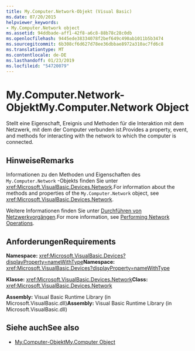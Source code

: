 ```yaml
---
title: My.Computer.Network-Objekt (Visual Basic)
ms.date: 07/20/2015
helpviewer_keywords:
- My.Computer.Network object
ms.assetid: 94ddbade-aff1-42f8-a6c8-88b78c28c0db
ms.openlocfilehash: 9445ede38334078f2bef649c490ab1011b5b3474
ms.sourcegitcommit: 6b308cf6d627d78ee36dbbae8972a310ac7fd6c8
ms.translationtype: MT
ms.contentlocale: de-DE
ms.lasthandoff: 01/23/2019
ms.locfileid: "54720079"
---
```

# <a name="mycomputernetwork-object"></a><span data-ttu-id="bbf14-102">My.Computer.Network-Objekt</span><span class="sxs-lookup"><span data-stu-id="bbf14-102">My.Computer.Network Object</span></span>
<span data-ttu-id="bbf14-103">Stellt eine Eigenschaft, Ereignis und Methoden für die Interaktion mit dem Netzwerk, mit dem der Computer verbunden ist.</span><span class="sxs-lookup"><span data-stu-id="bbf14-103">Provides a property, event, and methods for interacting with the network to which the computer is connected.</span></span>  
  
## <a name="remarks"></a><span data-ttu-id="bbf14-104">Hinweise</span><span class="sxs-lookup"><span data-stu-id="bbf14-104">Remarks</span></span>  
 <span data-ttu-id="bbf14-105">Informationen zu den Methoden und Eigenschaften des `My.Computer.Network` -Objekts finden Sie unter <xref:Microsoft.VisualBasic.Devices.Network>.</span><span class="sxs-lookup"><span data-stu-id="bbf14-105">For information about the methods and properties of the `My.Computer.Network` object, see <xref:Microsoft.VisualBasic.Devices.Network>.</span></span>  
  
 <span data-ttu-id="bbf14-106">Weitere Informationen finden Sie unter [Durchführen von Netzwerkvorgängen](../../../visual-basic/developing-apps/programming/computer-resources/performing-network-operations.md).</span><span class="sxs-lookup"><span data-stu-id="bbf14-106">For more information, see [Performing Network Operations](../../../visual-basic/developing-apps/programming/computer-resources/performing-network-operations.md).</span></span>  
  
## <a name="requirements"></a><span data-ttu-id="bbf14-107">Anforderungen</span><span class="sxs-lookup"><span data-stu-id="bbf14-107">Requirements</span></span>  
 <span data-ttu-id="bbf14-108">**Namespace:** <xref:Microsoft.VisualBasic.Devices?displayProperty=nameWithType></span><span class="sxs-lookup"><span data-stu-id="bbf14-108">**Namespace:** <xref:Microsoft.VisualBasic.Devices?displayProperty=nameWithType></span></span>  
  
 <span data-ttu-id="bbf14-109">**Klasse:** <xref:Microsoft.VisualBasic.Devices.Network></span><span class="sxs-lookup"><span data-stu-id="bbf14-109">**Class:** <xref:Microsoft.VisualBasic.Devices.Network></span></span>  
  
 <span data-ttu-id="bbf14-110">**Assembly:** Visual Basic Runtime Library (in Microsoft.VisualBasic.dll)</span><span class="sxs-lookup"><span data-stu-id="bbf14-110">**Assembly:** Visual Basic Runtime Library (in Microsoft.VisualBasic.dll)</span></span>  
  
## <a name="see-also"></a><span data-ttu-id="bbf14-111">Siehe auch</span><span class="sxs-lookup"><span data-stu-id="bbf14-111">See also</span></span>
- [<span data-ttu-id="bbf14-112">My.Computer-Objekt</span><span class="sxs-lookup"><span data-stu-id="bbf14-112">My.Computer Object</span></span>](../../../visual-basic/language-reference/objects/my-computer-object.md)

